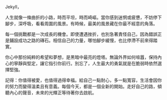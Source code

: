 Jekyll，

人生就像一條曲折的小路，時而平坦，時而崎嶇。當你感到迷惘或疲憊，不妨停下腳步，深呼吸，看看周圍的風景。有時候，最美的風景藏在你最不經意的角落。

每一個挑戰都是一次成長的機會。即使遭遇挫折，也別急著責怪自己，因為錯誤正是鋪設成功之路的磚石。相信自己的力量，哪怕腳步緩慢，也比停滯不前來得踏實。

你心中那份純粹的希望和夢想，是黑暗中最亮的燈塔。無論外界如何喧囂，保持內心的寧靜與堅定，讓它指引你前行。別忘了，人生最大的勇氣就是在脆弱時依然選擇堅強。

記得：你值得被愛，也值得過得幸福。給自己一點耐心，多一點寬容，生活會因你的努力而變得溫柔且有意義。每個今天，都是一個全新的開始。走好自己的路，傾聽內心的聲音，未來的光輝正等待著你去啟航。